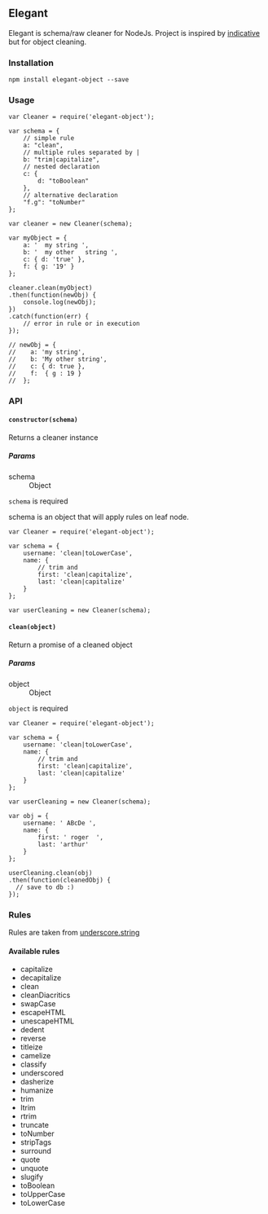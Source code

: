 ## Elegant

Elegant is schema/raw cleaner for NodeJs.
Project is inspired by [indicative](https://github.com/Adonis-Js/indicative)  but for object cleaning.



### Installation
	npm install elegant-object --save



### Usage

	var Cleaner = require('elegant-object');

	var schema = {
		// simple rule
		a: "clean",
		// multiple rules separated by |
		b: "trim|capitalize",
		// nested declaration
		c: {
			d: "toBoolean"
		},
		// alternative declaration
		"f.g": "toNumber"
	};

	var cleaner = new Cleaner(schema);

	var myObject = {
		a: '  my string ',
		b: '  my other   string ',
		c: { d: 'true' },
		f: { g: '19' }
	};

	cleaner.clean(myObject)
	.then(function(newObj) {
		console.log(newObj);
	})
	.catch(function(err) {
		// error in rule or in execution
	});

	// newObj = {
	// 	  a: 'my string',
	//	  b: 'My other string',
	//	  c: { d: true },
	//	  f:  { g : 19 }
	//  };



### API


#### `constructor(schema)`

Returns a cleaner instance

##### Params
<dl>
    <dt>schema</dt>
    <dd>Object</dd>
</dl>

`schema` is required

schema is an object that will apply rules on leaf node.

	var Cleaner = require('elegant-object');

	var schema = {
		username: 'clean|toLowerCase',
		name: {
		    // trim and
			first: 'clean|capitalize',
			last: 'clean|capitalize'
		}
	};

	var userCleaning = new Cleaner(schema);



#### `clean(object)`

Return a promise of a cleaned object


##### Params
<dl>
    <dt>object</dt>
    <dd>Object</dd>
</dl>

`object` is required

	var Cleaner = require('elegant-object');

	var schema = {
		username: 'clean|toLowerCase',
		name: {
		    // trim and
			first: 'clean|capitalize',
			last: 'clean|capitalize'
		}
	};

	var userCleaning = new Cleaner(schema);

	var obj = {
		username: ' ABcDe ',
		name: {
			first: ' roger  ',
			last: 'arthur'
		}
	};

	userCleaning.clean(obj)
	.then(function(cleanedObj) {
	  // save to db :)
	});


### Rules

Rules are taken from [underscore.string](https://github.com/epeli/underscore.string)

#### Available rules

* capitalize
* decapitalize
* clean
* cleanDiacritics
* swapCase
* escapeHTML
* unescapeHTML
* dedent
* reverse
* titleize
* camelize
* classify
* underscored
* dasherize
* humanize
* trim
* ltrim
* rtrim
* truncate
* toNumber
* stripTags
* surround
* quote
* unquote
* slugify
* toBoolean
* toUpperCase
* toLowerCase
